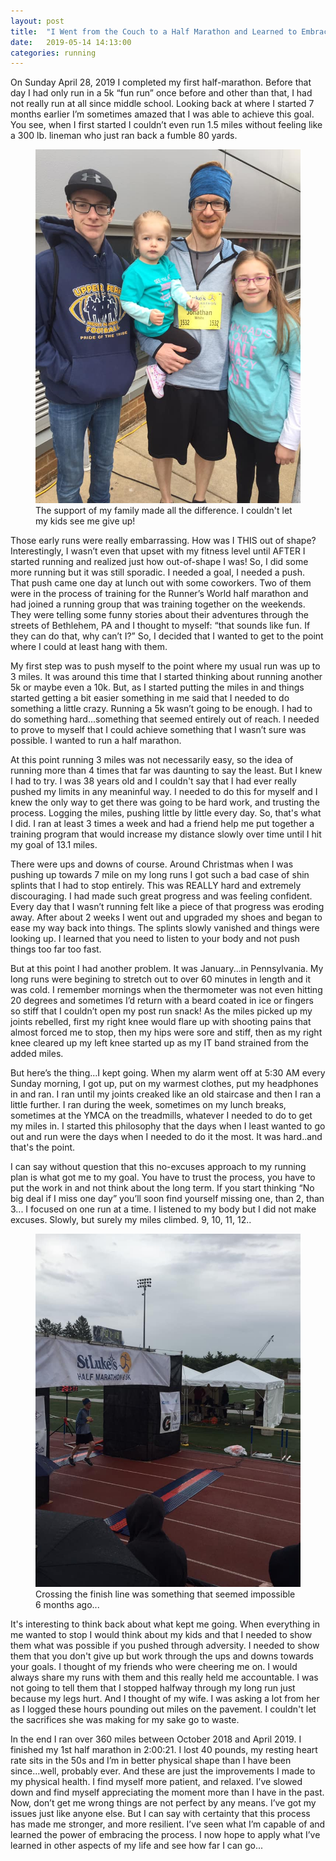 ```yaml
---
layout: post
title:  "I Went from the Couch to a Half Marathon and Learned to Embrace the Process"
date:   2019-05-14 14:13:00
categories: running
---
```


On Sunday April 28, 2019 I completed my first half-marathon.  Before that day I had only run in a 5k “fun run” once before and other than that, I had not really run at all since middle school.  Looking back at where I started 7 months earlier I’m sometimes amazed that I was able to achieve this goal.  You see, when I first started I couldn’t even run 1.5 miles without feeling like a 300 lb. lineman who just ran back a fumble 80 yards.

<figure class="image">
	<img src="/images/half_marathon_1.jpg" style="text-align:center"/>
	<figcaption>The support of my family made all the difference.  I couldn't let my kids see me give up!</figcaption>
</figure>

Those early runs were really embarrassing.  How was I THIS out of shape?  Interestingly, I wasn’t even that upset with my fitness level until AFTER I started running and realized just how out-of-shape I was!  So, I did some more running but it was still sporadic.  I needed a goal, I needed a push.  That push came one day at lunch out with some coworkers. Two of them were in the process of training for the Runner’s World half marathon and had joined a running group that was training together on the weekends.  They were telling some funny stories about their adventures through the streets of Bethlehem, PA and I thought to myself: “that sounds like fun.  If they can do that, why can’t I?”  So, I decided that I wanted to get to the point where I could at least hang with them.

My first step was to push myself to the point where my usual run was up to 3 miles. It was around this time that I started thinking about running another 5k or maybe even a 10k. But, as I started putting the miles in and things started getting a bit easier something in me said that I needed to do something a little crazy.  Running a 5k wasn’t going to be enough.  I had to do something hard...something that seemed entirely out of reach.  I needed to prove to myself that I could achieve something that I wasn’t sure was possible.  I wanted to run a half marathon.

At this point running 3 miles was not necessarily easy, so the idea of running more than 4 times that far was daunting to say the least.  But I knew I had to try.  I was 38 years old and I couldn't say that I had ever really pushed my limits in any meaninful way.  I needed to do this for myself and I knew the only way to get there was going to be hard work, and trusting the process.  Logging the miles, pushing little by little every day. So, that's what I did.  I ran at least 3 times a week and had a friend help me put together a training program that would increase my distance slowly over time until I hit my goal of 13.1 miles.

There were ups and downs of course.  Around Christmas when I was pushing up towards 7 mile on my long runs I got such a bad case of shin splints that I had to stop entirely.  This was REALLY hard and extremely discouraging.  I had made such great progress and was feeling confident.  Every day that I wasn’t running felt like a piece of that progress was eroding away.  After about 2 weeks I went out and upgraded my shoes and began to ease my way back into things.  The splints slowly vanished and things were looking up.  I learned that you need to listen to your body and not push things too far too fast.

But at this point I had another problem.  It was January...in Pennsylvania.  My long runs were begining to stretch out to over 60 minutes in length and it was cold.  I remember mornings when the thermometer was not even hitting 20 degrees and sometimes I’d return with a beard coated in ice or fingers so stiff that I couldn’t open my post run snack!  As the miles picked up my joints rebelled, first my right knee would flare up with shooting pains that almost forced me to stop, then my hips were sore and stiff, then as my right knee cleared up my left knee started up as my IT band strained from the added miles.

But here’s the thing...I kept going. When my alarm went off at 5:30 AM every Sunday morning, I got up, put on my warmest clothes, put my headphones in and ran.  I ran until my joints creaked like an old staircase and then I ran a little further.  I ran during the week, sometimes on my lunch breaks, sometimes at the YMCA on the treadmills, whatever I needed to do to get my miles in.  I started this philosophy that the days when I least wanted to go out and run were the days when I needed to do it the most.  It was hard..and that's the point.  

I can say without question that this no-excuses approach to my running plan is what got me to my goal.  You have to trust the process, you have to put the work in and not think about the long term.  If you start thinking “No big deal if I miss one day” you’ll soon find yourself missing one, than 2, than 3... I focused on one run at a time.  I listened to my body but I did not make excuses.  Slowly, but surely my miles climbed. 9, 10, 11, 12..

<figure class="image">
	<img src="/images/half_marathon_2.jpg" style="text-align:center"/>
	<figcaption>Crossing the finish line was something that seemed impossible 6 months ago...</figcaption>
</figure>


It's interesting to think back about  what kept me going.  When everything in me wanted to stop I would think about my kids and that I needed to show them what was possible if you pushed through adversity.  I needed to show them that you don't give up but work through the ups and downs towards your goals.  I thought of my friends who were cheering me on.  I would always share my runs with them and this really held me accountable.  I was not going to tell them that I stopped halfway through my long run just because my legs hurt.  And I thought of my wife.  I was asking a lot from her as I logged these hours pounding out miles on the pavement.  I couldn't let the sacrifices she was making for my sake go to waste.

In the end I ran over 360 miles between October 2018 and April 2019.  I finished my 1st half marathon in 2:00:21.  I lost 40 pounds, my resting heart rate sits in the 50s and I’m in better physical shape than I have been since...well, probably ever.  And these are just the improvements I made to my physical health. I find myself more patient, and relaxed.  I’ve slowed down and find myself appreciating the moment more than I have in the past.  Now, don’t get me wrong things are not perfect by any means.  I’ve got my issues just like anyone else.  But I can say with certainty that this process has made me stronger, and more resilient.  I’ve seen what I’m capable of and learned the power of embracing the process.  I now hope to apply what I’ve learned in other aspects of my life and see how far I can go...
